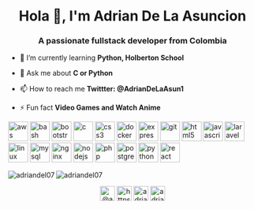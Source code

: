 <h1 align="center">Hola 👋, I'm Adrian De La Asuncion</h1>
<h3 align="center">A passionate fullstack developer from Colombia</h3>

- 🌱 I’m currently learning **Python, Holberton School**

- 💬 Ask me about **C or Python**

- 📫 How to reach me **Twittter: @AdrianDeLaAsun1**

- ⚡ Fun fact **Video Games and Watch Anime**

<p align="left"><img src="https://devicons.github.io/devicon/devicon.git/icons/amazonwebservices/amazonwebservices-original-wordmark.svg" alt="aws" width="40" height="40"/> <img src="https://www.vectorlogo.zone/logos/gnu_bash/gnu_bash-icon.svg" alt="bash" width="40" height="40"/> <img src="https://devicons.github.io/devicon/devicon.git/icons/bootstrap/bootstrap-plain.svg" alt="bootstrap" width="40" height="40"/> <img src="https://devicons.github.io/devicon/devicon.git/icons/c/c-original.svg" alt="c" width="40" height="40"/> <img src="https://devicons.github.io/devicon/devicon.git/icons/css3/css3-original-wordmark.svg" alt="css3" width="40" height="40"/> <img src="https://devicons.github.io/devicon/devicon.git/icons/docker/docker-original-wordmark.svg" alt="docker" width="40" height="40"/> <img src="https://devicons.github.io/devicon/devicon.git/icons/express/express-original-wordmark.svg" alt="express" width="40" height="40"/> <img src="https://www.vectorlogo.zone/logos/git-scm/git-scm-icon.svg" alt="git" width="40" height="40"/> <img src="https://devicons.github.io/devicon/devicon.git/icons/html5/html5-original-wordmark.svg" alt="html5" width="40" height="40"/> <img src="https://devicons.github.io/devicon/devicon.git/icons/javascript/javascript-original.svg" alt="javascript" width="40" height="40"/> <img src="https://devicons.github.io/devicon/devicon.git/icons/laravel/laravel-plain-wordmark.svg" alt="laravel" width="40" height="40"/> <img src="https://devicons.github.io/devicon/devicon.git/icons/linux/linux-original.svg" alt="linux" width="40" height="40"/> <img src="https://devicons.github.io/devicon/devicon.git/icons/mysql/mysql-original-wordmark.svg" alt="mysql" width="40" height="40"/> <img src="https://devicons.github.io/devicon/devicon.git/icons/nginx/nginx-original.svg" alt="nginx" width="40" height="40"/> <img src="https://devicons.github.io/devicon/devicon.git/icons/nodejs/nodejs-original-wordmark.svg" alt="nodejs" width="40" height="40"/> <img src="https://devicons.github.io/devicon/devicon.git/icons/php/php-original.svg" alt="php" width="40" height="40"/> <img src="https://devicons.github.io/devicon/devicon.git/icons/postgresql/postgresql-original-wordmark.svg" alt="postgresql" width="40" height="40"/> <img src="https://devicons.github.io/devicon/devicon.git/icons/python/python-original.svg" alt="python" width="40" height="40"/> <img src="https://devicons.github.io/devicon/devicon.git/icons/react/react-original-wordmark.svg" alt="react" width="40" height="40"/></p><img align="left" src="https://github-readme-stats.vercel.app/api/top-langs/?username=adriandel07&layout=compact&hide=html" alt="adriandel07" />

<img align="center" src="https://github-readme-stats.vercel.app/api?username=adriandel07&show_icons=true" alt="adriandel07" />

<p align="center">
<a href="https://twitter.com/@adriandelaasun1" target="blank"><img align="center" src="https://cdn.jsdelivr.net/npm/simple-icons@3.0.1/icons/twitter.svg" alt="@adriandelaasun1" height="30" width="30" /></a>
<a href="https://linkedin.com/in/https://www.linkedin.com/in/adrian-enrique-de-la-asuncion-buelvas-24645718a/" target="blank"><img align="center" src="https://cdn.jsdelivr.net/npm/simple-icons@3.0.1/icons/linkedin.svg" alt="https://www.linkedin.com/in/adrian-enrique-de-la-asuncion-buelvas-24645718a/" height="30" width="30" /></a>
<a href="https://fb.com/adrian de la asuncion buelvas" target="blank"><img align="center" src="https://cdn.jsdelivr.net/npm/simple-icons@3.0.1/icons/facebook.svg" alt="adrian de la asuncion buelvas" height="30" width="30" /></a>
<a href="https://instagram.com/adrian_enrique99" target="blank"><img align="center" src="https://cdn.jsdelivr.net/npm/simple-icons@3.0.1/icons/instagram.svg" alt="adrian_enrique99" height="30" width="30" /></a>
</p>
